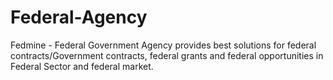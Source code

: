 Federal-Agency
==============

Fedmine - Federal Government Agency provides best solutions for federal contracts/Government contracts, federal grants and federal opportunities in Federal Sector and federal market.